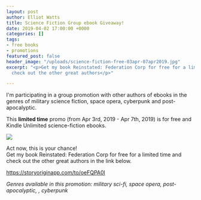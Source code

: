 ```yaml
---
layout: post
author: Elliot Watts
title: Science Fiction Group ebook Giveaway!
date: 2019-04-02 17:00:00 +0000
categories: []
tags:
- free books
- promotions
featured_post: false
header_image: "/uploads/science-fiction-free-03apr-07apr2019.jpg"
excerpt: "<p>Get my book Reinstated: Federation Corp for free for a limited time and
  check out the other great authors</p>"

---
```

I'm participating in a group promotion with other authors of ebooks in the genres of military science fiction, space opera, cyberpunk and post-apocalyptic.

This **limited time** promo (from Apr 3rd, 2019 - Apr 7th, 2019) is for free and Kindle Unlimited science-fiction ebooks.

<a href="https://storyoriginapp.com/to/oeFQPA0l" target="_blank" rel="noreferrer"><img src="https://elliotwatts.com/uploads/Reinstated-book-cover.png" class="img-fluid w-25"></a>

Act now, this is your chance!  
Get my book Reinstated: Federation Corp for free for a limited time and check out the other great authors in the link below.

<a href="https://storyoriginapp.com/to/oeFQPA0l" target="_blank" rel="noreferrer">https://storyoriginapp.com/to/oeFQPA0l</a>

_Genres available in this promotion: military sci-fi, space opera, post-apocalyptic, , cyberpunk_